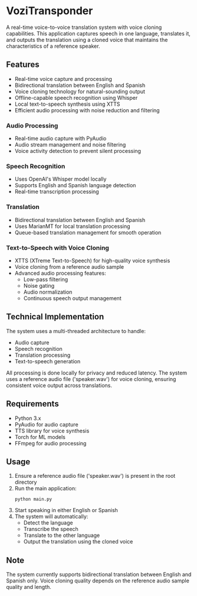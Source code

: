 # VoziTransponder

A real-time voice-to-voice translation system with voice cloning capabilities. This application captures speech in one language, translates it, and outputs the translation using a cloned voice that maintains the characteristics of a reference speaker.

## Features

- Real-time voice capture and processing
- Bidirectional translation between English and Spanish
- Voice cloning technology for natural-sounding output
- Offline-capable speech recognition using Whisper
- Local text-to-speech synthesis using XTTS
- Efficient audio processing with noise reduction and filtering

### Audio Processing
- Real-time audio capture with PyAudio
- Audio stream management and noise filtering
- Voice activity detection to prevent silent processing

### Speech Recognition
- Uses OpenAI's Whisper model locally
- Supports English and Spanish language detection
- Real-time transcription processing

### Translation
- Bidirectional translation between English and Spanish
- Uses MarianMT for local translation processing
- Queue-based translation management for smooth operation

### Text-to-Speech with Voice Cloning
- XTTS (XTreme Text-to-Speech) for high-quality voice synthesis
- Voice cloning from a reference audio sample
- Advanced audio processing features:
  - Low-pass filtering
  - Noise gating
  - Audio normalization
  - Continuous speech output management

## Technical Implementation

The system uses a multi-threaded architecture to handle:
- Audio capture
- Speech recognition
- Translation processing
- Text-to-speech generation

All processing is done locally for privacy and reduced latency. The system uses a reference audio file ('speaker.wav') for voice cloning, ensuring consistent voice output across translations.

## Requirements

- Python 3.x
- PyAudio for audio capture
- TTS library for voice synthesis
- Torch for ML models
- FFmpeg for audio processing

## Usage

1. Ensure a reference audio file ('speaker.wav') is present in the root directory
2. Run the main application:
   ```
   python main.py
   ```
3. Start speaking in either English or Spanish
4. The system will automatically:
   - Detect the language
   - Transcribe the speech
   - Translate to the other language
   - Output the translation using the cloned voice

## Note

The system currently supports bidirectional translation between English and Spanish only. Voice cloning quality depends on the reference audio sample quality and length.